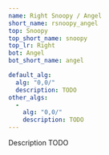 ```yaml
---
name: Right Snoopy / Angel
short_name: rsnoopy_angel
top: Snoopy
top_short_name: snoopy
top_lr: Right
bot: Angel
bot_short_name: angel

default_alg:
  alg: "0,0/"
  description: TODO
other_algs:
  -
    alg: "0,0/"
    description: TODO
---
```


Description TODO

